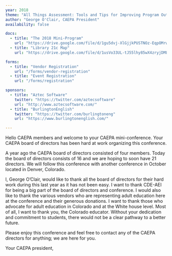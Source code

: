 ```yaml
---
year: 2018
theme: "All Things Assessment: Tools and Tips for Improving Program Outcomes"
author: "George O'Clair, CAEPA President"
availability: false

docs:
  - title: "The 2018 Mini-Program"
    url: "https://drive.google.com/file/d/1gu5dvj-XlGjjkPUSTNOz-EqpOMrwOqAO/view?usp=sharing"
  - title: "Library 21c Map"
    url: "https://drive.google.com/file/d/1usVo33UL-tJ55lhy85wX4zryjDMLW1zw/view?usp=sharing"

forms:
  - title: "Vendor Registration"
    url: "/forms/vendor-registration"
  - title: "Event Registration"
    url: "/forms/registration"

sponsors:
  - title: "Aztec Software"
    twitter: "https://twitter.com/aztecsoftware"
    url: "http://www.aztecsoftware.com/"
  - title: "BurlingtonEnglish"
    twitter: "https://twitter.com/burlingtoneng"
    url: "https://www.burlingtonenglish.com/"

---
```

Hello CAEPA members and welcome to your CAEPA mini-conference. Your CAEPA board of directors has been hard at work organizing this conference.

A year ago the CAEPA board of directors consisted of four members.  Today the board of directors consists of 16 and we are hoping to soon have 21 directors. We will follow this conference with another conference in October located in Denver, Colorado.

I, George O’Clair, would like to thank all the board of directors for their hard work during this last year as it has not been easy.  I want to thank CDE-AEI for being a big part of the board of directors and conference.  I would also like to thank the various vendors who are representing adult education here at the conference and their generous donations.  I want to thank those who advocate for adult education in Colorado and at the White house level.  Most of all, I want to thank you, the Colorado educator.  Without your dedication and commitment to students, there would not be a clear pathway to a better future.

Please enjoy this conference and feel free to contact any of the CAEPA directors for anything; we are here for you.

Your CAEPA president,
